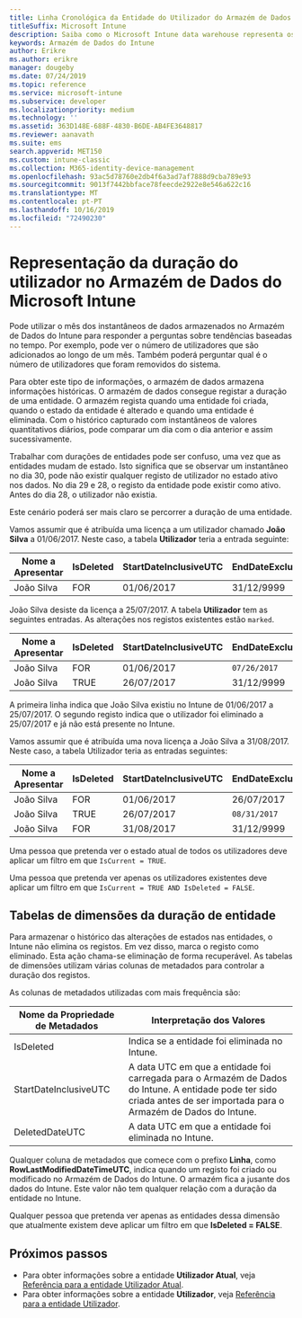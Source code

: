 ```yaml
---
title: Linha Cronológica da Entidade do Utilizador do Armazém de Dados
titleSuffix: Microsoft Intune
description: Saiba como o Microsoft Intune data warehouse representa os usuários em uma linha do tempo.
keywords: Armazém de Dados do Intune
author: Erikre
ms.author: erikre
manager: dougeby
ms.date: 07/24/2019
ms.topic: reference
ms.service: microsoft-intune
ms.subservice: developer
ms.localizationpriority: medium
ms.technology: ''
ms.assetid: 363D148E-688F-4830-B6DE-AB4FE3648817
ms.reviewer: aanavath
ms.suite: ems
search.appverid: MET150
ms.custom: intune-classic
ms.collection: M365-identity-device-management
ms.openlocfilehash: 93ac5d78760e2db4f6a3ad7af7888d9cba789e93
ms.sourcegitcommit: 9013f7442bbface78feecde2922e8e546a622c16
ms.translationtype: MT
ms.contentlocale: pt-PT
ms.lasthandoff: 10/16/2019
ms.locfileid: "72490230"
---
```

# <a name="user-lifetime-representation-in-the-microsoft-intune-data-warehouse"></a>Representação da duração do utilizador no Armazém de Dados do Microsoft Intune

Pode utilizar o mês dos instantâneos de dados armazenados no Armazém de Dados do Intune para responder a perguntas sobre tendências baseadas no tempo. Por exemplo, pode ver o número de utilizadores que são adicionados ao longo de um mês. Também poderá perguntar qual é o número de utilizadores que foram removidos do sistema.

Para obter este tipo de informações, o armazém de dados armazena informações históricas. O armazém de dados consegue registar a duração de uma entidade. O armazém regista quando uma entidade foi criada, quando o estado da entidade é alterado e quando uma entidade é eliminada. Com o histórico capturado com instantâneos de valores quantitativos diários, pode comparar um dia com o dia anterior e assim sucessivamente.

Trabalhar com durações de entidades pode ser confuso, uma vez que as entidades mudam de estado. Isto significa que se observar um instantâneo no dia 30, pode não existir qualquer registo de utilizador no estado ativo nos dados. No dia 29 e 28, o registo da entidade pode existir como ativo. Antes do dia 28, o utilizador não existia.

Este cenário poderá ser mais claro se percorrer a duração de uma entidade.

Vamos assumir que é atribuída uma licença a um utilizador chamado **João Silva** a 01/06/2017. Neste caso, a tabela **Utilizador** teria a entrada seguinte: 
 
| Nome a Apresentar | IsDeleted | StartDateInclusiveUTC | EndDateExclusiveUTC | IsCurrent 
| -- | -- | -- | -- | -- |
| João Silva | FOR | 01/06/2017 | 31/12/9999 | TRUE
 
João Silva desiste da licença a 25/07/2017. A tabela **Utilizador** tem as seguintes entradas. As alterações nos registos existentes estão `marked`. 

| Nome a Apresentar | IsDeleted | StartDateInclusiveUTC | EndDateExclusiveUTC | IsCurrent 
| -- | -- | -- | -- | -- |
| João Silva | FOR | 01/06/2017 | `07/26/2017` | `FALSE` 
| João Silva | TRUE | 26/07/2017 | 31/12/9999 | TRUE 

A primeira linha indica que João Silva existiu no Intune de 01/06/2017 a 25/07/2017. O segundo registo indica que o utilizador foi eliminado a 25/07/2017 e já não está presente no Intune.

Vamos assumir que é atribuída uma nova licença a João Silva a 31/08/2017. Neste caso, a tabela Utilizador teria as entradas seguintes:
 
| Nome a Apresentar | IsDeleted | StartDateInclusiveUTC | EndDateExclusiveUTC | IsCurrent 
| -- | -- | -- | -- | -- |
| João Silva | FOR | 01/06/2017 | 26/07/2017 | FOR 
| João Silva | TRUE | 26/07/2017 | `08/31/2017` | `FALSE` 
| João Silva | FOR | 31/08/2017 | 31/12/9999 | TRUE 
 
Uma pessoa que pretenda ver o estado atual de todos os utilizadores deve aplicar um filtro em que `IsCurrent = TRUE`. 
 
Uma pessoa que pretenda ver apenas os utilizadores existentes deve aplicar um filtro em que `IsCurrent = TRUE AND IsDeleted = FALSE`.

## <a name="dimension-tables-in-the-entity-lifetime"></a>Tabelas de dimensões da duração de entidade

Para armazenar o histórico das alterações de estados nas entidades, o Intune não elimina os registos. Em vez disso, marca o registo como eliminado. Esta ação chama-se eliminação de forma recuperável. As tabelas de dimensões utilizam várias colunas de metadados para controlar a duração dos registos. 

As colunas de metadados utilizadas com mais frequência são: 

| Nome da Propriedade de Metadados  | Interpretação dos Valores |
|--|--|
| IsDeleted | Indica se a entidade foi eliminada no Intune. |
| StartDateInclusiveUTC  | A data UTC em que a entidade foi carregada para o Armazém de Dados do Intune. A entidade pode ter sido criada antes de ser importada para o Armazém de Dados do Intune. |
| DeletedDateUTC  | A data UTC em que a entidade foi eliminada no Intune. |  

Qualquer coluna de metadados que comece com o prefixo **Linha**, como **RowLastModifiedDateTimeUTC**, indica quando um registo foi criado ou modificado no Armazém de Dados do Intune. O armazém fica a jusante dos dados do Intune. Este valor não tem qualquer relação com a duração da entidade no Intune.  
 
Qualquer pessoa que pretenda ver apenas as entidades dessa dimensão que atualmente existem deve aplicar um filtro em que **IsDeleted = FALSE**.

## <a name="next-steps"></a>Próximos passos

- Para obter informações sobre a entidade **Utilizador Atual**, veja [Referência para a entidade Utilizador Atual](../reports-ref-current-user.md).
- Para obter informações sobre a entidade **Utilizador**, veja [Referência para a entidade Utilizador](../reports-ref-user.md).
